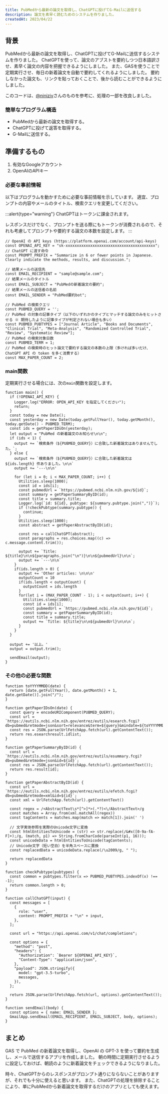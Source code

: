 ```yaml
---
title: PubMedから最新の論文を取得し、ChatGPTに投げてG-Mailに送信する
description: 論文を素早く読むためのシステムを作りました。
createdAt: 2023/04/22
---
```


## 背景

PubMedから最新の論文を取得し、ChatGPTに投げてG-Mailに送信するシステムを作りました。
ChatGPTを使って、論文のアブストを要約しつつ日本語訳させ、素早く論文の内容を把握できるようにしました。
また、GASを使うことで定期実行させ、毎日の新着論文を自動で要約してくれるようにしました。
要約しなかった論文も、リンクを貼っておくことで、後から読むことができるようにしました。

このコードは、[@niniziv](https://twitter.com/niniziv/status/1638155751515631617?s=20)さんのものを参考に、処理の一部を改良しました。

### 簡単なプログラム構造

- PubMedから最新の論文を取得する。
- ChatGPTに投げて返答を取得する。
- G-Mailに送信する。

## 準備するもの

1. 有効なGoogleアカウント
2. OpenAIのAPIキー

### 必要な事前情報

以下はプログラムを動かすために必要な事前情報を示しています。
適宜、プロンプトの内容やメールのタイトル、検索クエリを変更してください。

:::alert{type="warning"}
ChatGPTはトークンに課金されます。

レスポンスだけでなく、プロンプトを送る際にもトークンが消費されるので、それも考慮してプロンプトや要約する論文の本数を設定します。
:::

```js[code.gs]
// OpenAI の API keys (https://platform.openai.com/account/api-keys)
const OPENAI_API_KEY = "sk-xxxxxxxxxxxxxxxxxxxxxxxxxxxxxxxxxxxxxxxx";
// ChatGPT に渡す命令
const PROMPT_PREFIX = "Summarize in 6 or fewer points in Japanese. Clearly indicate the methods, results, and discussion.";

// 結果メールの送信先
const EMAIL_RECIPIENT = "sample@sample.com";
// 結果メールのタイトル
const EMAIL_SUBJECT = "PubMedの新着論文の要約";
// 結果メールの送信者の名前
const EMAIL_SENDER = "PubMed要約bot";

// PubMed の検索クエリ
const PUBMED_QUERY = '';
// PubMed の対象の記事タイプ（以下のいずれかのタイプとマッチする論文のみをヒットさせる ※ 期待したように記事タイプが判定されない場合も多い）
const PUBMED_PUBTYPES = ["Journal Article", "Books and Documents", "Clinical Trial", "Meta-Analysis", "Randomized Controlled Trial", "Review", "Systematic Review"];
// PubMed の検索対象日数
const PUBMED_TERM = 1;
// PubMed の検索時のヒット論文で要約する論文の本数の上限（多ければ多いだけ、ChatGPT API の token を多く消費する）
const MAX_PAPER_COUNT = 2;
```

### main関数

定期実行させる場合には、次の```main```関数を設定します。

```js[code.gs]
function main() {
  if (!OPENAI_API_KEY) {
    Logger.log("ERROR: OPEN_API_KEY を指定してください");
    return;
  }
  const today = new Date();
  const yesterday = new Date(today.getFullYear(), today.getMonth(), today.getDate() - PUBMED_TERM);
  const ids = getPaperIDsOn(yesterday);
  let output = "PubMed の新着論文のお知らせ\n\n";
  if (ids < 1) {
    output += `検索条件（${PUBMED_QUERY}）に合致した新着論文はありませんでした。`;
  } else {
    output += `検索条件（${PUBMED_QUERY}）に合致した新着論文は ${ids.length} 件ありました。\n\n`
    output += '---\n\n'

    for (let i = 0; i < MAX_PAPER_COUNT; i++) {
      Utilities.sleep(1000);
      const id = ids[i];
      const pubmedUrl = `https://pubmed.ncbi.nlm.nih.gov/${id}`;
      const summary = getPaperSummaryByID(id);
      const title = summary.title;
      Logger.log(`id: ${id}, pubtype: ${summary.pubtype.join(",")}`);
      if (!checkPubtype(summary.pubtype)) {
        continue;
      }
      Utilities.sleep(1000);
      const abstract = getPaperAbstractByID(id);
      
      const res = callChatGPT(abstract);
      const paragraphs = res.choices.map((c) => c.message.content.trim());
      
      output += `Title: ${title}\n\n${paragraphs.join("\n")}\n\n${pubmedUrl}\n\n`;
      output += `---\n\n`
    }
    if(ids.length > 0) {
      output += 'Other articles: \n\n\n'
      outputCount = 10
      if(ids.length < outputCount) {
        outputCount = ids.length
      }
      for(let i = (MAX_PAPER_COUNT - 1); i < outputCount; i++) {
        Utilities.sleep(1000);
        const id = ids[i];
        const pubmedUrl = `https://pubmed.ncbi.nlm.nih.gov/${id}`;
        const summary = getPaperSummaryByID(id);
        const title = summary.title;
        output += `Title: ${title}\n\n${pubmedUrl}\n\n\n`;
      }
    }
  }

  output += '以上。'
  output = output.trim();
  
  sendEmail(output);
}
```

### その他の必要な関数

```js[code.gs]
function toYYYYMMDD(date) {
  return [date.getFullYear(), date.getMonth() + 1, date.getDate()].join("/");
}

function getPaperIDsOn(date) {
  const query = encodeURIComponent(PUBMED_QUERY);
  const url = `https://eutils.ncbi.nlm.nih.gov/entrez/eutils/esearch.fcgi?db=pubmed&retmode=json&sort=relevance&term=${query}&mindate=${toYYYYMMDD(date)}&maxdate=${toYYYYMMDD(date)}`;
  const res = JSON.parse(UrlFetchApp.fetch(url).getContentText());
  return res.esearchresult.idlist;
}

function getPaperSummaryByID(id) {
  const url = `https://eutils.ncbi.nlm.nih.gov/entrez/eutils/esummary.fcgi?db=pubmed&retmode=json&id=${id}`;
  const res = JSON.parse(UrlFetchApp.fetch(url).getContentText());
  return res.result[id];
}

function getPaperAbstractByID(id) {
  const url = `https://eutils.ncbi.nlm.nih.gov/entrez/eutils/efetch.fcgi?db=pubmed&retmode=xml&id=${id}`;
  const xml = UrlFetchApp.fetch(url).getContentText()

  const regex = /<AbstractText\s*[^>]*>(.*?)<\/AbstractText>/g
  const matches = Array.from(xml.matchAll(regex))
  const tagContents = matches.map(match => match[1]).join(' ')

  // 文字実体参照を実際のUnicode文字に変換
  const htmlEntitiesToUnicode = (str) => str.replace(/&#x([0-9a-fA-F]+);/g, (match, p1) => String.fromCharCode(parseInt(p1, 16)));
  const unicodeData = htmlEntitiesToUnicode(tagContents);
  // Unicode文字（短い空白）を半角スペースに置換
  const replacedData = unicodeData.replace(/\u2009/g, " ");

  return replacedData
}

function checkPubtype(pubtypes) {
  const common = pubtypes.filter(x => PUBMED_PUBTYPES.indexOf(x) !== -1);
  return common.length > 0;
}

function callChatGPT(input) {
  const messages = [
    {
      role: "user",
      content: PROMPT_PREFIX + "\n" + input,
    },
  ];

  const url = "https://api.openai.com/v1/chat/completions";

  const options = {
    "method": "post",
    "headers": {
      "Authorization": `Bearer ${OPENAI_API_KEY}`,
      "Content-Type": "application/json",
    },
    "payload": JSON.stringify({
      model: "gpt-3.5-turbo",
      messages,
    }),
  };

  return JSON.parse(UrlFetchApp.fetch(url, options).getContentText());
}

function sendEmail(body) {
  const options = { name: EMAIL_SENDER };
  GmailApp.sendEmail(EMAIL_RECIPIENT, EMAIL_SUBJECT, body, options);
}
```

## まとめ

GAS で PubMed の新着論文を取得し、OpenAI の GPT-3 を使って要約を生成し、メールで送信するアプリを作成しました。
朝の時間に定期実行させるように設定しておけば、朝読のように新着論文をチェックできるようになりました。

時々、ChatGPTからのレスポンスがプロンプト通りにならないことがありますが、それでも十分に使えると思います。
また、ChatGPTの処理を排除することにより、単にPubMedから新着論文を取得するだけのアプリとしても使えます。
